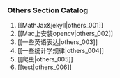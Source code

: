 ### Others Section Catalog

1. [[MathJax&jekyll|others_001]]
2. [[Mac上安装opencv|others_002]]
3. [[一些英语表达|others_003]]
4. [[一些统计学规律|others_004]]
5. [[爬虫|others_005]]
6. [[test|others_006]]